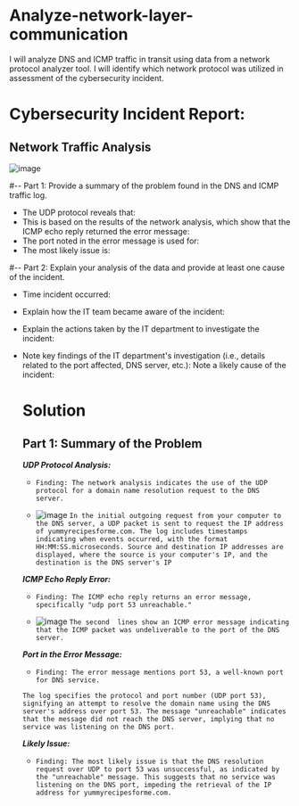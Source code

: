 # Analyze-network-layer-communication
I will analyze DNS and ICMP traffic in transit using data from a network protocol analyzer tool. I will identify which network protocol was utilized in assessment of the cybersecurity incident. 


# Cybersecurity Incident Report:

## Network Traffic Analysis

![image](https://github.com/Obi-Chinedu/-Analyze-network-layer-communication/assets/155754242/5a3f5c4d-96a0-4d3a-b8d3-2aa186da1d30)


#-- Part 1: Provide a summary of the problem found in the DNS and ICMP traffic log.
- The UDP protocol reveals that:
- This is based on the results of the network analysis, which show that the ICMP echo reply returned the error message:
- The port noted in the error message is used for:
- The most likely issue is:


#-- Part 2: Explain your analysis of the data and provide at least one cause of the incident.
- Time incident occurred:
- Explain how the IT team became aware of the incident:
- Explain the actions taken by the IT department to investigate the incident:
- Note key findings of the IT department's investigation (i.e., details related to the port affected, DNS server, etc.):
Note a likely cause of the incident:


  # Solution 
  ## Part 1: Summary of the Problem
  ***UDP Protocol Analysis:***
  -     Finding: The network analysis indicates the use of the UDP protocol for a domain name resolution request to the DNS server.
  - ![image](https://github.com/Obi-Chinedu/-Analyze-network-layer-communication/assets/155754242/943a38d0-9187-4076-af10-067f6e7fd757)
    ``In the initial outgoing request from your computer to the DNS server, a UDP packet is sent to request the IP address of yummyrecipesforme.com. The log includes timestamps indicating when events occurred, with the format HH:MM:SS.microseconds. Source and destination IP addresses are displayed, where the source is your computer's IP, and the destination is the DNS server's IP``

  ***ICMP Echo Reply Error:***
  -     Finding: The ICMP echo reply returns an error message, specifically "udp port 53 unreachable."
  - ![image](https://github.com/Obi-Chinedu/-Analyze-network-layer-communication/assets/155754242/634e4439-a8c5-4908-862b-c52091b47711)
  ``The second  lines show an ICMP error message indicating that the ICMP packet was undeliverable to the port of the DNS server.``
    
  ***Port in the Error Message:***
  -     Finding: The error message mentions port 53, a well-known port for DNS service.
  ``The log specifies the protocol and port number (UDP port 53), signifying an attempt to resolve the domain name using the DNS server's address over port 53. The message "unreachable" indicates that the message did not reach the DNS server, implying that no service was listening on the DNS port.``
  
  ***Likely Issue:***
  -     Finding: The most likely issue is that the DNS resolution request over UDP to port 53 was unsuccessful, as indicated by the "unreachable" message. This suggests that no service was listening on the DNS port, impeding the retrieval of the IP address for yummyrecipesforme.com.
